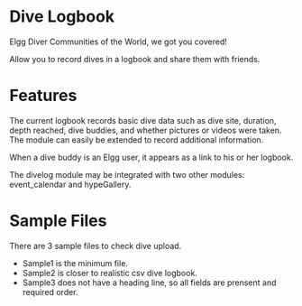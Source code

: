 Dive Logbook
============

Elgg Diver Communities of the World, we got you covered!



Allow you to record dives in a logbook and share them with friends.


# Features #

The current logbook records basic dive data such as dive site, duration, depth reached, dive buddies,
and whether pictures or videos were taken.
The module can easily be extended to record additional information.

When a dive buddy is an Elgg user, it appears as a link to his or her logbook.

The divelog module may be integrated with two other modules: event_calendar and hypeGallery.


# Sample Files #

There are 3 sample files to check dive upload.

- Sample1 is the minimum file.
- Sample2 is closer to realistic csv dive logbook.
- Sample3 does not have a heading line, so all fields are prensent and required order.